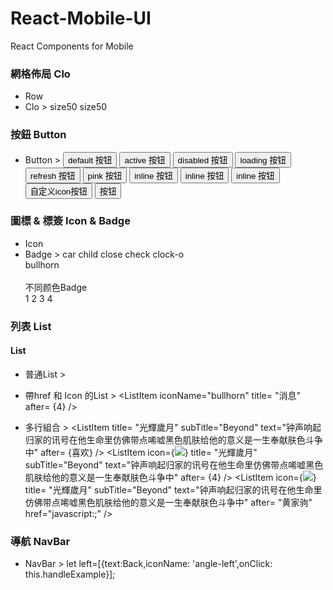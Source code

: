 # React-Mobile-UI
 React Components for Mobile

### 網格佈局 Clo
- Row
- Clo
		>	<Row>
			  <Clo size={50}>size50</Clo>
			  <Clo size={50}>size50</Clo>
			</Row>
### 按鈕 Button
- Button
		>	<Button>default 按钮</Button>
    		<Button active>active 按钮</Button>
            <Button disable>disabled 按钮</Button>
            <Button loading>loading 按钮</Button>
            <Button refresh>refresh 按钮</Button>
            <Button fill theme="pink">pink 按钮</Button>
            <Button inline>inline 按钮</Button>
            <Button inline small>inline 按钮</Button>
            <Button active inline small>inline 按钮</Button>
            <Button><Icon name="address-book-o"/> 自定义icon按钮</Button>
            <Button inline><Icon name="user-o"/> 按钮</Button>
### 圖標 & 標簽 Icon & Badge
- Icon
- Badge
		>	<Icon name="car"/> car
            <Icon name="child"/> child
            <Icon name="close"/> close
            <Icon name="check"/> check
            <Icon name="clock-o"/> clock-o<br/>
            <Icon name="bullhorn"/> bullhorn
            <br/>
            <br/>
            不同颜色Badge
            <br/>
            <Badge theme="pink">1</Badge>  <Badge theme="orange">2</Badge>  <Badge theme="lightblue">3</Badge>  <Badge theme="red">4</Badge>
### 列表 List
#### List 
- 普通List
		>	<List>
		  	<ListItem
		  	  iconName="user-circle-o"
		  	/>
		  	<ListItem
              iconName="key"
		  	/>
		  	<ListItem
              iconName="calendar-minus-o"
		  	/>
		  </List>

- 帶href 和 Icon 的List
		>	<List>
		  	<ListItem
		  	  iconName="hand-pointer-o"
		  	  title= "按钮"
		  	  after= "文件"
		  	  href='javascript:;'
		  	/>
		  	<ListItem
              iconName="bullhorn"
              title= "消息"
		  	  after= {<Badge theme="red">4</Badge>}
		  	/>
		  	<ListItem
              iconName="subway"
		  	/>
		  </List>

- 多行組合
		>	<List>
		  	<ListItem
		  	  title= "光輝歲月"
		  	  subTitle="Beyond"
		  	  text="钟声响起归家的讯号在他生命里仿佛带点唏嘘黑色肌肤给他的意义是一生奉献肤色斗争中"
		  	  after= {<Badge theme="red">喜欢</Badge>}
		  	/>
		  	<ListItem
              icon={<img src="https://ss1.bdstatic.com/70cFvXSh_Q1YnxGkpoWK1HF6hhy/it/u=1445274336,2682847003&fm=26&gp=0.jpg"/>}
              title= "光輝歲月"
		  	  subTitle="Beyond"
		  	  text="钟声响起归家的讯号在他生命里仿佛带点唏嘘黑色肌肤给他的意义是一生奉献肤色斗争中"
		  	  after= {<Badge theme="orange">4</Badge>}
		  	/>
		  	<ListItem
              icon={<img src="https://ss1.bdstatic.com/70cFvXSh_Q1YnxGkpoWK1HF6hhy/it/u=1445274336,2682847003&fm=26&gp=0.jpg"/>}
              title= "光輝歲月"
		  	  subTitle="Beyond"
		  	  text="钟声响起归家的讯号在他生命里仿佛带点唏嘘黑色肌肤给他的意义是一生奉献肤色斗争中"
		  	  after= "黄家驹"
		  	  href="javascript:;"
		  	/>
		  </List>
### 導航 NavBar
- NavBar
		>	let left=[{text:<span>Back</span>,iconName: 'angle-left',onClick: this.handleExample}];
			<NavBar
    	  	left={left}
    	  	title= "NavBar"
    	  	right={[{}]}
    	  />